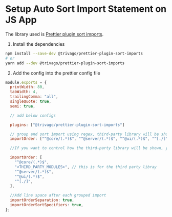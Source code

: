 # Setup Auto Sort Import Statement on JS App

The library used is [Prettier plugin sort imports](https://github.com/trivago/prettier-plugin-sort-imports).

1. Install the dependencies

```bash
npm install --save-dev @trivago/prettier-plugin-sort-imports
# or
yarn add --dev @trivago/prettier-plugin-sort-imports
```

2. Add the config into the prettier config file

```javascript
module.exports = {
  printWidth: 80,
  tabWidth: 4,
  trailingComma: "all",
  singleQuote: true,
  semi: true,

  // add below configs

  plugins: ["@trivago/prettier-plugin-sort-imports"]

  // group and sort import using regex, third-party library will be shown on the top unless specified
  importOrder: ["^@core/(.*)$", "^@server/(.*)$", "^@ui/(.*)$", "^[./]"],

  //If you want to control how the third-party library will be shown, you can do this instead

  importOrder: [
    "^@core/(.*)$",
    "<THIRD_PARTY_MODULES>", // this is for the third party libray
    "^@server/(.*)$",
    "^@ui/(.*)$",
    "^[./]",
  ],

  //Add line space after each grouped import
  importOrderSeparation: true,
  importOrderSortSpecifiers: true,
};
```
